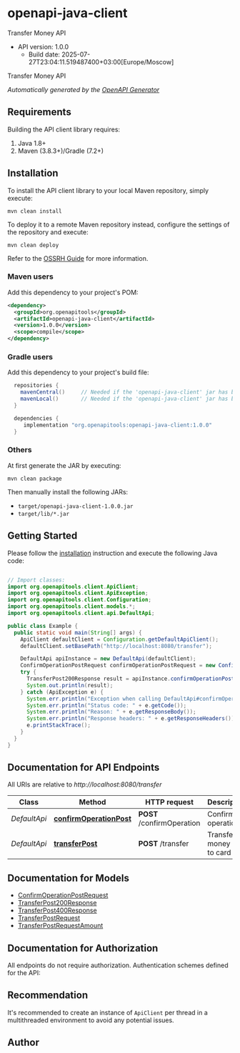 # openapi-java-client

Transfer Money API
- API version: 1.0.0
  - Build date: 2025-07-27T23:04:11.519487400+03:00[Europe/Moscow]

Transfer Money API


*Automatically generated by the [OpenAPI Generator](https://openapi-generator.tech)*


## Requirements

Building the API client library requires:
1. Java 1.8+
2. Maven (3.8.3+)/Gradle (7.2+)

## Installation

To install the API client library to your local Maven repository, simply execute:

```shell
mvn clean install
```

To deploy it to a remote Maven repository instead, configure the settings of the repository and execute:

```shell
mvn clean deploy
```

Refer to the [OSSRH Guide](http://central.sonatype.org/pages/ossrh-guide.html) for more information.

### Maven users

Add this dependency to your project's POM:

```xml
<dependency>
  <groupId>org.openapitools</groupId>
  <artifactId>openapi-java-client</artifactId>
  <version>1.0.0</version>
  <scope>compile</scope>
</dependency>
```

### Gradle users

Add this dependency to your project's build file:

```groovy
  repositories {
    mavenCentral()     // Needed if the 'openapi-java-client' jar has been published to maven central.
    mavenLocal()       // Needed if the 'openapi-java-client' jar has been published to the local maven repo.
  }

  dependencies {
     implementation "org.openapitools:openapi-java-client:1.0.0"
  }
```

### Others

At first generate the JAR by executing:

```shell
mvn clean package
```

Then manually install the following JARs:

* `target/openapi-java-client-1.0.0.jar`
* `target/lib/*.jar`

## Getting Started

Please follow the [installation](#installation) instruction and execute the following Java code:

```java

// Import classes:
import org.openapitools.client.ApiClient;
import org.openapitools.client.ApiException;
import org.openapitools.client.Configuration;
import org.openapitools.client.models.*;
import org.openapitools.client.api.DefaultApi;

public class Example {
  public static void main(String[] args) {
    ApiClient defaultClient = Configuration.getDefaultApiClient();
    defaultClient.setBasePath("http://localhost:8080/transfer");

    DefaultApi apiInstance = new DefaultApi(defaultClient);
    ConfirmOperationPostRequest confirmOperationPostRequest = new ConfirmOperationPostRequest(); // ConfirmOperationPostRequest | Confirm operation
    try {
      TransferPost200Response result = apiInstance.confirmOperationPost(confirmOperationPostRequest);
      System.out.println(result);
    } catch (ApiException e) {
      System.err.println("Exception when calling DefaultApi#confirmOperationPost");
      System.err.println("Status code: " + e.getCode());
      System.err.println("Reason: " + e.getResponseBody());
      System.err.println("Response headers: " + e.getResponseHeaders());
      e.printStackTrace();
    }
  }
}

```

## Documentation for API Endpoints

All URIs are relative to *http://localhost:8080/transfer*

Class | Method | HTTP request | Description
------------ | ------------- | ------------- | -------------
*DefaultApi* | [**confirmOperationPost**](docs/DefaultApi.md#confirmOperationPost) | **POST** /confirmOperation | Confirm operation
*DefaultApi* | [**transferPost**](docs/DefaultApi.md#transferPost) | **POST** /transfer | Transfer money card to card


## Documentation for Models

 - [ConfirmOperationPostRequest](docs/ConfirmOperationPostRequest.md)
 - [TransferPost200Response](docs/TransferPost200Response.md)
 - [TransferPost400Response](docs/TransferPost400Response.md)
 - [TransferPostRequest](docs/TransferPostRequest.md)
 - [TransferPostRequestAmount](docs/TransferPostRequestAmount.md)


## Documentation for Authorization

All endpoints do not require authorization.
Authentication schemes defined for the API:

## Recommendation

It's recommended to create an instance of `ApiClient` per thread in a multithreaded environment to avoid any potential issues.

## Author



